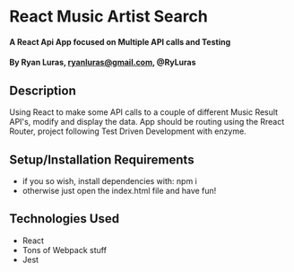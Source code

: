 # React Music Artist Search

#### A React Api App focused on Multiple API calls and Testing

#### By **Ryan Luras, ryanluras@gmail.com, @RyLuras**

## Description

Using React to make some API calls to a couple of different Music Result API's, modify and display the data. App should be routing using the Rreact Router, project following Test Driven Development with enzyme.

## Setup/Installation Requirements

- if you so wish, install dependencies with: npm i
- otherwise just open the index.html file and have fun!

## Technologies Used

- React
- Tons of Webpack stuff
- Jest
